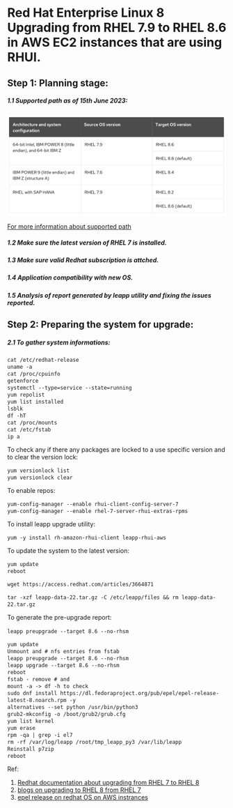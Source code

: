 # Red Hat Enterprise Linux 8 Upgrading from RHEL 7.9 to RHEL 8.6 in AWS EC2 instances that are using RHUI.


## Step 1: Planning stage:

##### 1.1 Supported path as of 15th June 2023: 

![](media/Supported-upgrade-path.png)

[For more information about supported path](https://access.redhat.com/articles/4263361)

##### 1.2 Make sure the latest version of RHEL 7 is installed. 
##### 1.3 Make sure valid Redhat subscription is attched. 
##### 1.4 Application compatibility with new OS.
##### 1.5 Analysis of report generated by leapp utility and fixing the issues reported.

## Step 2: Preparing the system for upgrade:
##### 2.1 To gather system informations:

```
cat /etc/redhat-release
uname -a
cat /proc/cpuinfo
getenforce
systemctl --type=service --state=running
yum repolist
yum list installed
lsblk
df -hT
cat /proc/mounts
cat /etc/fstab
ip a
```
To check any if there any packages are locked to a use specific version and to clear the version lock:
```
yum versionlock list
yum versionlock clear

``` 


To enable repos:

```
yum-config-manager --enable rhui-client-config-server-7
yum-config-manager --enable rhel-7-server-rhui-extras-rpms
```
To install leapp upgrade utility:
```
yum -y install rh-amazon-rhui-client leapp-rhui-aws
```
To update the system to the latest version: 

```
yum update
reboot
```


```
wget https://access.redhat.com/articles/3664871

```
```
tar -xzf leapp-data-22.tar.gz -C /etc/leapp/files && rm leapp-data-22.tar.gz
```
To generate the pre-upgrade report:

```leapp preupgrade --target 8.6 --no-rhsm```


```
yum update
Unmount and # nfs entries from fstab
leapp preupgrade --target 8.6 --no-rhsm
leapp upgrade --target 8.6 --no-rhsm
reboot
fstab - remove # and
mount -a -> df -h to check
sudo dnf install https://dl.fedoraproject.org/pub/epel/epel-release-latest-8.noarch.rpm -y
alternatives --set python /usr/bin/python3
grub2-mkconfig -o /boot/grub2/grub.cfg
yum list kernel
yum erase
rpm -qa | grep -i el7
rm -rf /var/log/leapp /root/tmp_leapp_py3 /var/lib/leapp
Reinstall p7zip
reboot
```

Ref: 
1. [Redhat documentation about upgrading from RHEL 7 to RHEL 8](https://access.redhat.com/documentation/en-us/red_hat_enterprise_linux/8/html-single/upgrading_from_rhel_7_to_rhel_8/index)
2. [blogs on upgrading to RHEL 8 from RHEL 7](https://learningtechnix.wordpress.com/2021/10/18/linux-upgrading-from-redhat-7-to-8/)
3. [epel release on redhat OS on AWS instrances](https://repost.aws/knowledge-center/ec2-enable-epel)


